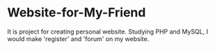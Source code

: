 # Website-for-My-Friend

It is project for creating personal website.
Studying PHP and MySQL, I would make 'register' and 'forum' on my website.
